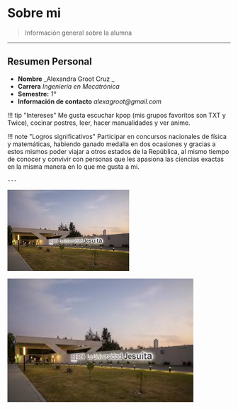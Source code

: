 # Sobre mi

> Información general sobre la alumna  


---

## Resumen Personal

- **Nombre** _Alexandra Groot Cruz _  
- **Carrera** _Ingeniería en Mecatrónica_  
- **Semestre:** _1°_  
- **Información de contacto** _alexagroot@gmail.com_

!!! tip "Intereses"
    Me gusta escuchar kpop (mis grupos favoritos son TXT y Twice), cocinar postres, leer, hacer manualidades y ver anime.


!!! note "Logros significativos"
    Participar en concursos nacionales de física y matemáticas, habiendo ganado medalla en dos ocasiones y gracias a estos mismos poder viajar a otros estados de la República, al mismo tiempo de conocer y convivir con personas que les apasiona las ciencias exactas en la misma manera en lo que me gusta a mi.

    ---

![Diagrama del sistema](recursos/imgs/ibero.jpeg)

<!-- Control de tamaño usando HTML (cuando se requiera) -->
<img src="../recursos/imgs/ibero.jpeg" alt="Diagrama del sistema" width="420">
